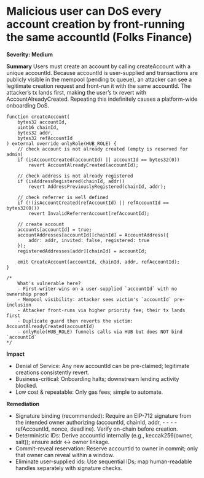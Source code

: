 # Malicious user can DoS every account creation by front-running the same accountId (Folks Finance)

**Severity: Medium**

**Summary**
Users must create an account by calling createAccount with a unique accountId. Because accountId is user-supplied and transactions are publicly visible in the mempool (pending tx queue), an attacker can see a legitimate creation request and front-run it with the same accountId. The attacker’s tx lands first, making the user’s tx revert with AccountAlreadyCreated. Repeating this indefinitely causes a platform-wide onboarding DoS.

```solidity
function createAccount(
    bytes32 accountId,
    uint16 chainId,
    bytes32 addr,
    bytes32 refAccountId
) external override onlyRole(HUB_ROLE) {
    // check account is not already created (empty is reserved for admin)
    if (isAccountCreated(accountId) || accountId == bytes32(0))
        revert AccountAlreadyCreated(accountId);

    // check address is not already registered
    if (isAddressRegistered(chainId, addr))
        revert AddressPreviouslyRegistered(chainId, addr);

    // check referrer is well defined
    if (!(isAccountCreated(refAccountId) || refAccountId == bytes32(0)))
        revert InvalidReferrerAccount(refAccountId);

    // create account
    accounts[accountId] = true;
    accountAddresses[accountId][chainId] = AccountAddress({
        addr: addr, invited: false, registered: true
    });
    registeredAddresses[addr][chainId] = accountId;

    emit CreateAccount(accountId, chainId, addr, refAccountId);
}

/*
    What's vulnerable here?
    - First-writer-wins on a user-supplied `accountId` with no ownership proof
    - Mempool visibility: attacker sees victim's `accountId` pre-inclusion
    - Attacker front-runs via higher priority fee; their tx lands first
    - Duplicate guard then reverts the victim: AccountAlreadyCreated(accountId)
    - onlyRole(HUB_ROLE) funnels calls via HUB but does NOT bind `accountId`
*/
```

**Impact**
- Denial of Service: Any new accountId can be pre-claimed; legitimate creations consistently revert.
- Business-critical: Onboarding halts; downstream lending activity blocked.
- Low cost & repeatable: Only gas fees; simple to automate.

**Remediation**
- Signature binding (recommended): Require an EIP-712 signature from the intended owner authorizing (accountId, chainId, addr, - - - - refAccountId, nonce, deadline). Verify on-chain before creation.
- Deterministic IDs: Derive accountId internally (e.g., keccak256(owner, salt)); ensure addr ↔ owner linkage.
- Commit–reveal reservation: Reserve accountId to owner in commit; only that owner can reveal within a window.
- Eliminate user-supplied ids: Use sequential IDs; map human-readable handles separately with signature checks.
